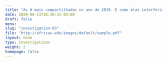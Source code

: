 ```yaml
---
title: "As # mais compartilhadas no ano de 2019. E como elas interferiram na vida das pessoas."
date: 2020-08-11T16:30:31-03:00
draft: false
menu:
slug: "investigation-03"
file: "http://africau.edu/images/default/sample.pdf"
layout: none
type: investigations
weight: 2
homepage: false
---
```

